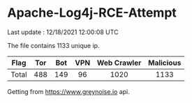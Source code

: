 
# Apache-Log4j-RCE-Attempt

Last update : 12/18/2021 12:00:08 UTC

The file contains 1133 unique ip.

| Flag | Tor | Bot | VPN | Web Crawler | Malicious |
| :-:  | :-: | :-: | :-: | :-:         | :-:       |
| Total| 488  | 149  | 96  | 1020          | 1133        |

Getting from https://www.greynoise.io api.